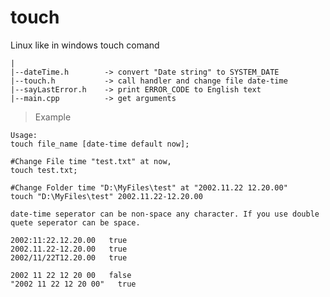 # touch
Linux like in windows touch comand

    |
    |--dateTime.h        -> convert "Date string" to SYSTEM_DATE
    |--touch.h           -> call handler and change file date-time
    |--sayLastError.h    -> print ERROR_CODE to English text
    |--main.cpp          -> get arguments
    
>Example    
    
    Usage:
    touch file_name [date-time default now];
    
    #Change File time "test.txt" at now,
    touch test.txt;
    
    #Change Folder time "D:\MyFiles\test" at "2002.11.22 12.20.00"
    touch "D:\MyFiles\test" 2002.11.22-12.20.00
    
    date-time seperator can be non-space any character. If you use double quete seperator can be space.
    
    2002:11:22.12.20.00   true
    2002.11.22-12.20.00   true
    2002/11/22T12.20.00   true
    
    2002 11 22 12 20 00   false
    "2002 11 22 12 20 00"   true
